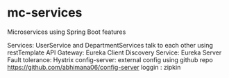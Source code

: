 # mc-services

Microservices using Spring Boot features 

Services: UserService and DepartmentServices talk to each other using restTemplate
API Gateway: Eureka Client
Discovery Service: Eureka Server
Fault tolerance: Hystrix
config-server: external config using github repo https://github.com/abhimana06/config-server
loggin : zipkin
